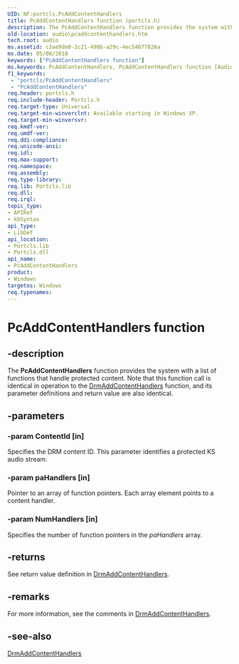 ```yaml
---
UID: NF:portcls.PcAddContentHandlers
title: PcAddContentHandlers function (portcls.h)
description: The PcAddContentHandlers function provides the system with a list of functions that handle protected content.
old-location: audio\pcaddcontenthandlers.htm
tech.root: audio
ms.assetid: c3ae9de0-3c21-498b-a29c-4ec54677826a
ms.date: 05/08/2018
keywords: ["PcAddContentHandlers function"]
ms.keywords: PcAddContentHandlers, PcAddContentHandlers function [Audio Devices], audio.pcaddcontenthandlers, audpc-routines_11505f52-36d9-4b58-b1f8-44083705f9b5.xml, portcls/PcAddContentHandlers
f1_keywords:
 - "portcls/PcAddContentHandlers"
 - "PcAddContentHandlers"
req.header: portcls.h
req.include-header: Portcls.h
req.target-type: Universal
req.target-min-winverclnt: Available starting in Windows XP.
req.target-min-winversvr: 
req.kmdf-ver: 
req.umdf-ver: 
req.ddi-compliance: 
req.unicode-ansi: 
req.idl: 
req.max-support: 
req.namespace: 
req.assembly: 
req.type-library: 
req.lib: Portcls.lib
req.dll: 
req.irql: 
topic_type:
- APIRef
- kbSyntax
api_type:
- LibDef
api_location:
- Portcls.lib
- Portcls.dll
api_name:
- PcAddContentHandlers
product:
- Windows
targetos: Windows
req.typenames: 
---
```


# PcAddContentHandlers function


## -description


The <b>PcAddContentHandlers</b> function provides the system with a list of functions that handle protected content. Note that this function call is identical in operation to the <a href="https://docs.microsoft.com/windows-hardware/drivers/ddi/drmk/nf-drmk-drmaddcontenthandlers">DrmAddContentHandlers</a> function, and its parameter definitions and return value are also identical.


## -parameters




### -param ContentId [in]

Specifies the DRM content ID. This parameter identifies a protected KS audio stream.


### -param paHandlers [in]

Pointer to an array of function pointers. Each array element points to a content handler.


### -param NumHandlers [in]

Specifies the number of function pointers in the <i>paHandlers</i> array.


## -returns



See return value definition in <a href="https://docs.microsoft.com/windows-hardware/drivers/ddi/drmk/nf-drmk-drmaddcontenthandlers">DrmAddContentHandlers</a>.




## -remarks



For more information, see the comments in <a href="https://docs.microsoft.com/windows-hardware/drivers/ddi/drmk/nf-drmk-drmaddcontenthandlers">DrmAddContentHandlers</a>.




## -see-also




<a href="https://docs.microsoft.com/windows-hardware/drivers/ddi/drmk/nf-drmk-drmaddcontenthandlers">DrmAddContentHandlers</a>
 

 

